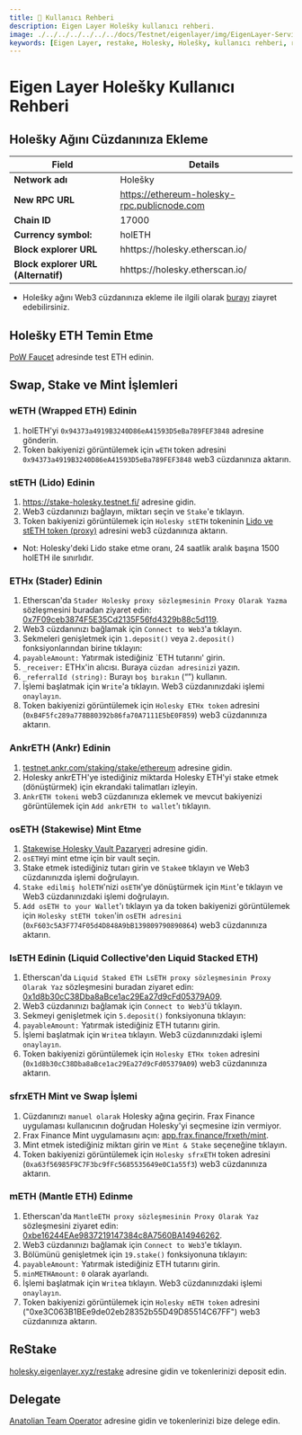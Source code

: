 ```yaml
---
title: 👤 Kullanıcı Rehberi
description: Eigen Layer Holešky kullanıcı rehberi.
image: ./../../../../../../docs/Testnet/eigenlayer/img/EigenLayer-Service-Cover.jpg
keywords: [Eigen Layer, restake, Holesky, Holešky, kullanıcı rehberi, rehber]
---
```


# Eigen Layer Holešky Kullanıcı Rehberi

## Holešky Ağını Cüzdanınıza Ekleme

| Field | Details |
| ------------ | ------------ |
| **Network adı** | Holešky |
| **New RPC URL** | https://ethereum-holesky-rpc.publicnode.com |
| **Chain ID** | 17000 |
| **Currency symbol:** | holETH |
| **Block explorer URL** | hhttps://holesky.etherscan.io/ |
| **Block explorer URL (Alternatif)** | hhttps://holesky.etherscan.io/ |

* Holešky ağını Web3 cüzdanınıza ekleme ile ilgili olarak [burayı](https://www.coingecko.com/learn/holesky-testnet-eth#add-the-holesky-testnet-to-metamask) ziayret edebilirsiniz.


## Holešky ETH Temin Etme

[PoW Faucet](https://holesky-faucet.pk910.de) adresinde test ETH edinin.

## Swap, Stake ve Mint İşlemleri

### wETH (Wrapped ETH)​ Edinin
1. holETH'yi `0x94373a4919B3240D86eA41593D5eBa789FEF3848` adresine gönderin.
2. Token bakiyenizi görüntülemek için `wETH` token adresini `0x94373a4919B3240D86eA41593D5eBa789FEF3848` web3 cüzdanınıza aktarın.


### stETH (Lido) Edinin
1. https://stake-holesky.testnet.fi/ adresine gidin.
2. Web3 cüzdanınızı bağlayın, miktarı seçin ve `Stake`'e tıklayın.
3. Token bakiyenizi görüntülemek için `Holesky stETH` tokeninin [Lido ve stETH token (proxy)](https://docs.lido.fi/deployed-contracts/holesky) adresini web3 cüzdanınıza aktarın.
* Not: Holesky'deki Lido stake etme oranı, 24 saatlik aralık başına 1500 holETH ile sınırlıdır.

### ETHx (Stader) Edinin
1. Etherscan'da `Stader Holesky proxy sözleşmesinin Proxy Olarak Yazma` sözleşmesini buradan ziyaret edin: [0x7F09ceb3874F5E35Cd2135F56fd4329b88c5d119](https://holesky.etherscan.io/address/0x7F09ceb3874F5E35Cd2135F56fd4329b88c5d119#writeProxyContract).
2. Web3 cüzdanınızı bağlamak için `Connect to Web3`'a tıklayın.
3. Sekmeleri genişletmek için `1.deposit()` veya `2.deposit()` fonksiyonlarından birine tıklayın:
4. `payableAmount:` Yatırmak istediğiniz `ETH tutarını' girin.
5. `_receiver:` ETHx'in alıcısı. Buraya `cüzdan adresiniz`i yazın.
6. `_referralId (string):` Burayı `boş bırakın` (“”) kullanın.
7. İşlemi başlatmak için `Write`'a tıklayın. Web3 cüzdanınızdaki işlemi `onaylayın`.
8. Token bakiyenizi görüntülemek için `Holesky ETHx token` adresini (`0xB4F5fc289a778B80392b86fa70A7111E5bE0F859`) web3 cüzdanınıza aktarın.

### AnkrETH (Ankr) Edinin
1. [testnet.ankr.com/staking/stake/ethereum](https://testnet.ankr.com/staking/stake/ethereum/) adresine gidin.
2. Holesky ankrETH'ye istediğiniz miktarda Holesky ETH'yi stake etmek (dönüştürmek) için ekrandaki talimatları izleyin.
3. `AnkrETH tokeni` web3 cüzdanınıza eklemek ve mevcut bakiyenizi görüntülemek için `Add ankrETH to wallet`'ı tıklayın.

### osETH (Stakewise) Mint Etme
1. [Stakewise Holesky Vault Pazaryeri](https://app.stakewise.io/vaults?networkId=holesky) adresine gidin.
2. `osETH`yi mint etme için bir vault seçin.
3. Stake etmek istediğiniz tutarı girin ve `Stake`e tıklayın ve Web3 cüzdanınızda işlemi doğrulayın.
4. `Stake edilmiş holETH`'nizi `osETH`'ye dönüştürmek için `Mint`'e tıklayın ve Web3 cüzdanınızdaki işlemi doğrulayın.
5. `Add osETH to your Wallet`'ı tıklayın ya da token bakiyenizi görüntülemek için `Holesky stETH token`'in `osETH adresini` (`0xF603c5A3F774F05d4D848A9bB139809790890864`) web3 cüzdanınıza aktarın.

### lsETH Edinin (Liquid Collective'den Liquid Stacked ETH)​
1. Etherscan'da `Liquid Staked ETH LsETH proxy sözleşmesinin Proxy Olarak Yaz` sözleşmesini buradan ziyaret edin: [0x1d8b30cC38Dba8aBce1ac29Ea27d9cFd05379A09](https://holesky.etherscan.io/address/0x1d8b30cC38Dba8aBce1ac29Ea27d9cFd05379A09#writeProxyContract).
2. Web3 cüzdanınızı bağlamak için `Connect to Web3`'ü tıklayın.
3. Sekmeyi genişletmek için `5.deposit()` fonksiyonuna tıklayın:
4. `payableAmount:` Yatırmak istediğiniz ETH tutarını girin.
5. İşlemi başlatmak için `Write`a tıklayın. Web3 cüzdanınızdaki işlemi `onaylayın`.
6. Token bakiyenizi görüntülemek için `Holesky ETHx token` adresini (`0x1d8b30cC38Dba8aBce1ac29Ea27d9cFd05379A09`) web3 cüzdanınıza aktarın.

### sfrxETH Mint ve Swap İşlemi
1. Cüzdanınızı `manuel olarak` Holesky ağına geçirin. Frax Finance uygulaması kullanıcının doğrudan Holesky'yi seçmesine izin vermiyor.
2. Frax Finance Mint uygulamasını açın: [app.frax.finance/frxeth/mint](https://app.frax.finance/frxeth/mint).
3. Mint etmek istediğiniz miktarı girin ve `Mint & Stake` seçeneğine tıklayın.
4. Token bakiyenizi görüntülemek için `Holesky sfrxETH` token adresini (`0xa63f56985F9C7F3bc9fFc5685535649e0C1a55f3`) web3 cüzdanınıza aktarın.

### mETH (Mantle ETH) Edinme
1. Etherscan'da `MantleETH proxy sözleşmesinin Proxy Olarak Yaz` sözleşmesini ziyaret edin: [0xbe16244EAe9837219147384c8A7560BA14946262](https://holesky.etherscan.io/address/0xbe16244EAe9837219147384c8A7560BA14946262#writeProxyContract).
2. Web3 cüzdanınızı bağlamak için `Connect to Web3`'e tıklayın.
3. Bölümünü genişletmek için `19.stake()` fonksiyonuna tıklayın:
4. `payableAmount:` Yatırmak istediğiniz ETH tutarını girin.
5. `minMETHAmount:` `0` olarak ayarlandı.
6. İşlemi başlatmak için `Write`a tıklayın. Web3 cüzdanınızdaki işlemi `onaylayın`.
7. Token bakiyenizi görüntülemek için `Holesky mETH token` adresini ("0xe3C063B1BEe9de02eb28352b55D49D85514C67FF") web3 cüzdanınıza aktarın.


## ReStake

[holesky.eigenlayer.xyz/restake](https://holesky.eigenlayer.xyz/restake) adresine gidin ve tokenlerinizi deposit edin.

## Delegate 

[Anatolian Team Operator](https://holesky.eigenlayer.xyz/operator/0xb32d1d947b19983d49025856297df3337ce04bad) adresine gidin ve tokenlerinizi bize delege edin. 
